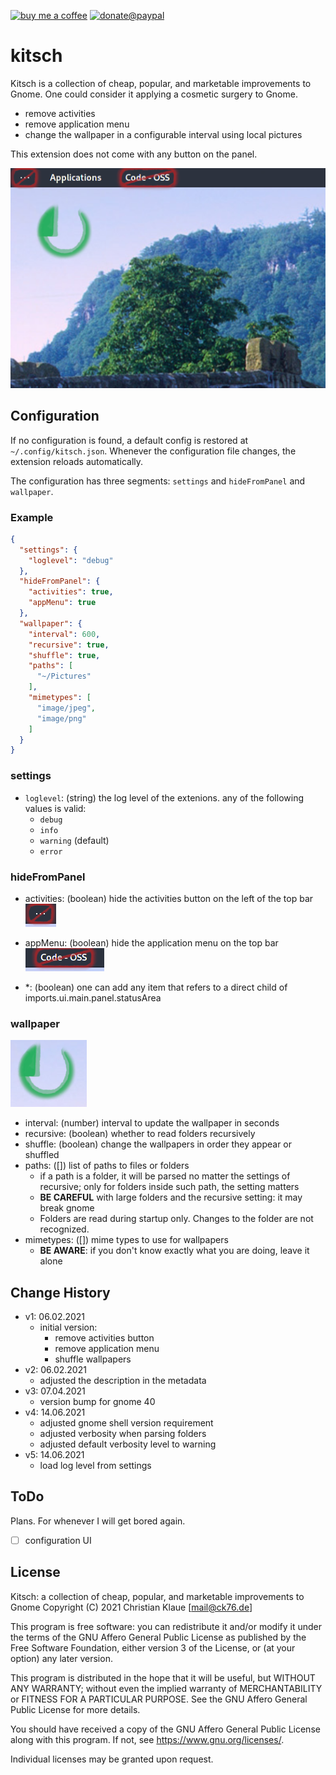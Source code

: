 [![buy me a coffee](https://img.shields.io/badge/buy%20me%20a%20coffee-or%20I%20sing-53a0d0?style=flat&logo=Buy-Me-A-Coffee)](https://www.buymeacoffee.com/ente)  [![donate@paypal](https://img.shields.io/badge/paypal-donation-53a0d0?style=flat&logo=paypal)](https://www.paypal.com/donate?hosted_button_id=CRGNTJBS4AD4G)

# kitsch

Kitsch is a collection of cheap, popular, and marketable improvements to Gnome. One could consider it applying a cosmetic surgery to Gnome.

- remove activities
- remove application menu
- change the wallpaper in a configurable interval using local pictures

This extension does not come with any button on the panel.

![example.png](example.png)

## Configuration

If no configuration is found, a default config is restored at `~/.config/kitsch.json`. Whenever the configuration file changes, the extension reloads automatically.

The configuration has three segments: `settings` and `hideFromPanel` and `wallpaper`.

### Example

```JSON
{
  "settings": {
    "loglevel": "debug"
  },
  "hideFromPanel": {
    "activities": true,
    "appMenu": true
  },
  "wallpaper": {
    "interval": 600,
    "recursive": true,
    "shuffle": true,
    "paths": [
      "~/Pictures"
    ],
    "mimetypes": [
      "image/jpeg",
      "image/png"
    ]
  }
}
```

### settings

- `loglevel`: (string) the log level of the extenions. any of the following values is valid:
  - `debug`
  - `info`
  - `warning` (default)
  - `error`

### hideFromPanel

- activities: (boolean) hide the activities button on the left of the top bar  
![no activities button](activities.png)

- appMenu: (boolean) hide the application menu on the top bar  
![no application menu](appMenu.png)
- *: (boolean) one can add any item that refers to a direct child of imports.ui.main.panel.statusArea

### wallpaper

![wallpaper](wallpaper.png)

- interval: (number) interval to update the wallpaper in seconds
- recursive: (boolean) whether to read folders recursively
- shuffle: (boolean) change the wallpapers in order they appear or shuffled
- paths: ([]) list of paths to files or folders
  - if a path is a folder, it will be parsed no matter the settings of recursive; only for folders inside such path, the setting matters
  - **BE CAREFUL** with large folders and the recursive setting: it may break gnome
  - Folders are read during startup only. Changes to the folder are not recognized.
- mimetypes: ([]) mime types to use for wallpapers
  - **BE AWARE**: if you don't know exactly what you are doing, leave it alone

## Change History

- v1: 06.02.2021
  - initial version:
    - remove activities button
    - remove application menu
    - shuffle wallpapers
- v2: 06.02.2021
  - adjusted the description in the metadata
- v3: 07.04.2021
  - version bump for gnome 40
- v4: 14.06.2021
  - adjusted gnome shell version requirement
  - adjusted verbosity when parsing folders
  - adjusted default verbosity level to warning
- v5: 14.06.2021
  - load log level from settings

## ToDo

Plans. For whenever I will get bored again.

- [ ] configuration UI

## License

Kitsch: a collection of cheap, popular, and marketable improvements to Gnome
Copyright (C) 2021 Christian Klaue [mail@ck76.de]

This program is free software: you can redistribute it and/or modify
it under the terms of the GNU Affero General Public License as published by
the Free Software Foundation, either version 3 of the License, or
(at your option) any later version.

This program is distributed in the hope that it will be useful,
but WITHOUT ANY WARRANTY; without even the implied warranty of
MERCHANTABILITY or FITNESS FOR A PARTICULAR PURPOSE.  See the
GNU Affero General Public License for more details.

You should have received a copy of the GNU Affero General Public License
along with this program.  If not, see <https://www.gnu.org/licenses/>.

Individual licenses may be granted upon request.
